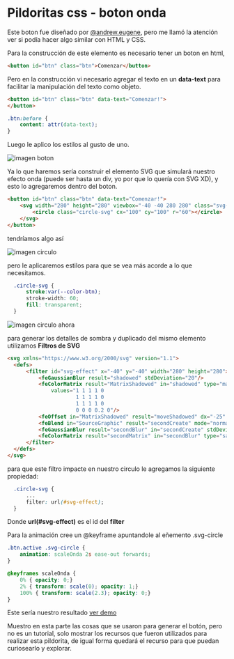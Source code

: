 # Pildoritas css - boton onda

Este boton fue diseñado por
[@andrew.eugene](https://www.instagram.com/p/CAu-3qggz49/), pero me llamó la atención ver si podía hacer algo similar con HTML y CSS.

Para la construcción de este elemento es necesario tener un boton en html,

````html
<button id="btn" class="btn">Comenzar</button>
````
Pero en la construcción vi necesario agregar el texto en un <b>data-text</b> para facilitar la manipulación del texto como objeto.

````html
<button id="btn" class="btn" data-text="Comenzar!">
</button>

````
````css
.btn:before {
    content: attr(data-text);
}
````
Luego le aplico los estilos al gusto de uno.

![imagen boton](https://raw.githubusercontent.com/johnbeto20/pildoritas-css-BotonOnda/master/img_Readme/image-boton.jpg)

Ya lo que haremos sería construir el elemento SVG que simulará nuestro efecto onda (puede ser hasta un div, yo por que lo quería con SVG XD), y esto lo agregaremos dentro del boton.

````html
<button id="btn" class="btn" data-text="Comenzar!">
    <svg width="280" height="280" viewbox="-40 -40 280 280" class="svg-circle">
        <circle class="circle-svg" cx="100" cy="100" r="60"></circle>
    </svg>
</button>
````
tendríamos algo así

![imagen circulo](https://raw.githubusercontent.com/johnbeto20/pildoritas-css-BotonOnda/master/img_Readme/imagen-circle.jpg)

pero le aplicaremos estilos para que se vea más acorde a lo que necesitamos.

````css
  .circle-svg {
      stroke:var(--color-btn);
      stroke-width: 60;
      fill: transparent;
  }
````

![imagen circulo ahora](https://raw.githubusercontent.com/johnbeto20/pildoritas-css-BotonOnda/master/img_Readme/imagen-circle-now.jpg)

para generar los detalles de sombra y duplicado del mismo elemento utilizamos <b>Filtros de SVG</b>

````html
<svg xmlns="https://www.w3.org/2000/svg" version="1.1">
  <defs>
      <filter id="svg-effect" x="-40" y="-40" width="280" height="280">
          <feGaussianBlur result="shadowed" stdDeviation="20"/>
          <feColorMatrix result="MatrixShadowed" in="shadowed" type="matrix"
              values="1 1 1 1 0
                      1 1 1 1 0
                      1 1 1 1 0
                      0 0 0 0.2 0"/>
          <feOffset in="MatrixShadowed" result="moveShadowed" dx="-25" dy="-25"/>
          <feBlend in="SourceGraphic" result="secondCreate" mode="normal"/>
          <feGaussianBlur result="secondBlur" in="secondCreate" stdDeviation="20"/>
          <feColorMatrix result="secondMatrix" in="secondBlur" type="saturate" values="1.6"/>
      </filter>
  </defs>
</svg>
````

para que este filtro impacte en nuestro circulo le agregamos la siguiente propiedad:

````css
  .circle-svg {
      ...
      filter: url(#svg-effect);
  }
````

Donde <b>url(#svg-effect)</b> es el id del <b>filter</b>

Para la animación cree un @keyframe apuntandole al eñemento .svg-circle

````CSS
.btn.active .svg-circle {
    animation: scaleOnda 2s ease-out forwards;
}

@keyframes scaleOnda {
    0% { opacity: 0;}
    2% { transform: scale(0); opacity: 1;}
    100% { transform: scale(2.3); opacity: 0;}
}
````

Este sería nuestro resultado
[ver demo](https://johnbeto20.github.io/pildoritas-css-BotonOnda/)

Muestro en esta parte las cosas que se usaron para generar el botón, pero no es un tutorial, solo mostrar los recursos que fueron utilizados para realizar esta pildorita, de igual forma quedará el recurso para que puedan curiosearlo y explorar.
